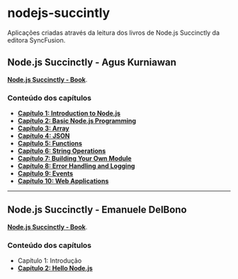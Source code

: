 # nodejs-succintly
Aplicações criadas através da leitura dos livros de Node.js Succinctly da editora SyncFusion.

## Node.js Succinctly - Agus Kurniawan
__[Node.js Succinctly - Book](http://pepa.holla.cz/wp-content/uploads/2016/01/Nodejs_Succinctly.pdf)__.
 
### Conteúdo dos capítulos
- __[Capítulo 1: Introduction to Node.js](agus/capitulo1)__
- __[Capítulo 2: Basic Node.js Programming](agus/capitulo2)__
- __[Capítulo 3: Array](agus/capitulo3)__
- __[Capítulo 4: JSON](agus/capitulo4)__
- __[Capítulo 5: Functions](agus/capitulo5)__
- __[Capítulo 6: String Operations](agus/capitulo6)__
- __[Capítulo 7: Building Your Own Module](agus/capitulo7)__
- __[Capítulo 8: Error Handling and Logging](agus/capitulo8)__
- __[Capítulo 9: Events](agus/capitulo9)__
- __[Capítulo 10: Web Applications](agus/capitulo10)__

---

## Node.js Succinctly - Emanuele DelBono
__[Node.js Succinctly - Book](https://www.syncfusion.com/resources/techportal/details/ebooks/nodejs)__.

### Conteúdo dos capítulos
- Capítulo 1: Introdução
- __[Capítulo 2: Hello Node.js](emanuele/capitulo2)__
